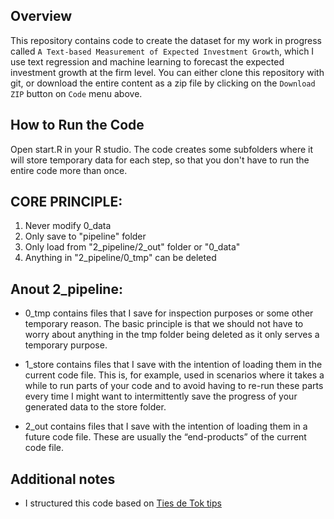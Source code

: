 Overview
--------

This repository contains code to create the dataset for my work in progress called `A Text-based Measurement of Expected Investment Growth`, which I use text regression and machine learning to forecast the expected investment growth at the firm level. You can either clone this repository with git, or download the entire content as a zip file by clicking on the `Download ZIP` button on `Code` menu above.

How to Run the Code
-------------------
Open start.R in your R studio. The code creates some subfolders where it will
store temporary data for each step, so that you don't have to run the entire
code more than once. 

CORE PRINCIPLE:
--------------
1. Never modify 0_data
2. Only save to "pipeline" folder
3. Only load from "2_pipeline/2_out" folder or "0_data"
4. Anything in "2_pipeline/0_tmp" can be deleted

Anout 2_pipeline:
----------------
- 0_tmp contains files that I save for inspection purposes or some other temporary reason. The basic principle is that we should not have to worry about anything in the tmp folder being deleted as it only serves a temporary purpose.

- 1_store contains files that I save with the intention of loading them in the current code file. This is, for example, used in scenarios where it takes a while to run parts of your code and to avoid having to re-run these parts every time I might want to intermittently save the progress of your generated data to the store folder.

- 2_out contains files that I save with the intention of loading them in a future code file. These are usually the “end-products” of the current code file.

Additional notes
----------------
- I structured this code based on [Ties de Tok tips](https://arc.eaa-online.org/blog/how-keep-your-projects-organized-part-1-folder-structure)


